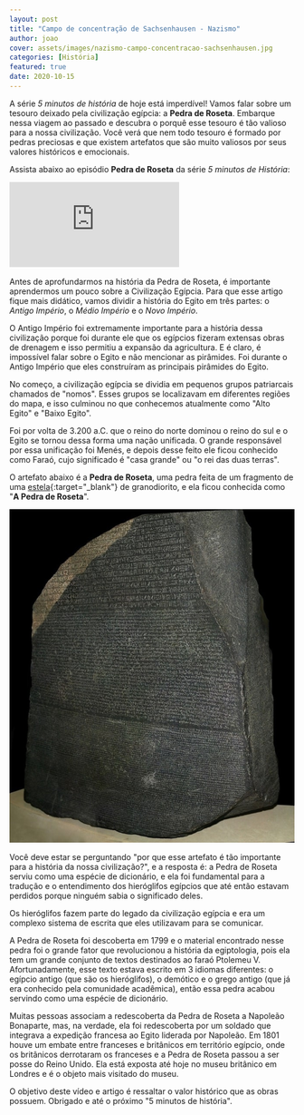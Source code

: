 ```yaml
---
layout: post
title: "Campo de concentração de Sachsenhausen - Nazismo"
author: joao
cover: assets/images/nazismo-campo-concentracao-sachsenhausen.jpg
categories: [História]
featured: true
date: 2020-10-15
---
```


A série _5 minutos de história_ de hoje está imperdível! Vamos falar sobre um tesouro deixado pela civilização
egípcia: a <strong>Pedra de Roseta</strong>. Embarque nessa viagem ao passado e descubra o porquê esse tesouro é tão
valioso para a nossa civilização. Você verá que nem todo tesouro é formado por pedras preciosas e que existem artefatos
que são muito valiosos por seus valores históricos e emocionais.

Assista abaixo ao episódio <strong>Pedra de Roseta</strong> da série _5 minutos de História_:

<p class="video-container"><iframe src="https://www.youtube.com/embed/rJ2n4--ivow" frameborder="0" allow="accelerometer; autoplay; clipboard-write; encrypted-media; gyroscope; picture-in-picture" allowfullscreen></iframe></p>

Antes de aprofundarmos na história da Pedra de Roseta, é importante aprendermos um pouco sobre a Civilização Egípcia.
Para que esse artigo fique mais didático, vamos dividir a história do Egito em três partes: o _Antigo Império_, o _Médio
Império_ e o _Novo Império_.

O Antigo Império foi extremamente importante para a história dessa civilização porque foi durante ele que os egípcios
fizeram extensas obras de drenagem e isso permitiu a expansão da agricultura. E é claro, é impossível falar sobre o
Egito e não mencionar as pirâmides. Foi durante o Antigo Império que eles construíram as principais pirâmides do Egito.

No começo, a civilização egípcia se dividia em pequenos grupos patriarcais chamados de "nomos". Esses grupos se
localizavam em diferentes regiões do mapa, e isso culminou no que conhecemos atualmente como "Alto Egito" e "Baixo Egito".

Foi por volta de 3.200 a.C. que o reino do norte dominou o reino do sul e o Egito se tornou dessa forma uma nação
unificada. O grande responsável por essa unificação foi Menés, e depois desse feito ele ficou conhecido como Faraó,
cujo significado é "casa grande" ou "o rei das duas terras".

O artefato abaixo é a <strong>Pedra de Roseta</strong>, uma pedra feita de um fragmento de uma
[estela](https://pt.wikipedia.org/wiki/Estela){:target="_blank"} de granodiorito, e ela ficou conhecida como
"<b>A Pedra de Roseta</b>".

<p class="text-center">
    <img src="/assets/images/pedra-de-roseta.jpg" title="Pedra de Roseta" alt="Pedra de Roseta"/>
</p>

Você deve estar se perguntando "por que esse artefato é tão importante para a história da nossa civilização?", e a
resposta é: a Pedra de Roseta serviu como uma espécie de dicionário, e ela foi fundamental para a tradução e o
entendimento dos hieróglifos egípcios que até então estavam perdidos porque ninguém sabia o significado deles.

Os hieróglifos fazem parte do legado da civilização egípcia e era um complexo sistema de escrita que eles utilizavam
para se comunicar.

A Pedra de Roseta foi descoberta em 1799 e o material encontrado nesse pedra foi o grande fator que revolucionou a
história da egiptologia, pois ela tem um grande conjunto de textos destinados ao faraó Ptolemeu V. Afortunadamente,
esse texto estava escrito em 3 idiomas diferentes: o egípcio antigo (que são os hieróglifos), o demótico e o grego
antigo (que já era conhecido pela comunidade acadêmica), então essa pedra acabou servindo como uma espécie de dicionário.

Muitas pessoas associam a redescoberta da Pedra de Roseta a Napoleão Bonaparte, mas, na verdade, ela foi redescoberta
por um soldado que integrava a expedição francesa ao Egito liderada por Napoleão. Em 1801 houve um embate entre franceses
e britânicos em território egípcio, onde os britânicos derrotaram os franceses e a Pedra de Roseta passou a ser posse do
Reino Unido. Ela está exposta até hoje no museu britânico em Londres e é o objeto mais visitado do museu.

O objetivo deste vídeo e artigo é ressaltar o valor histórico que as obras possuem.
Obrigado e até o próximo "5 minutos de história".
